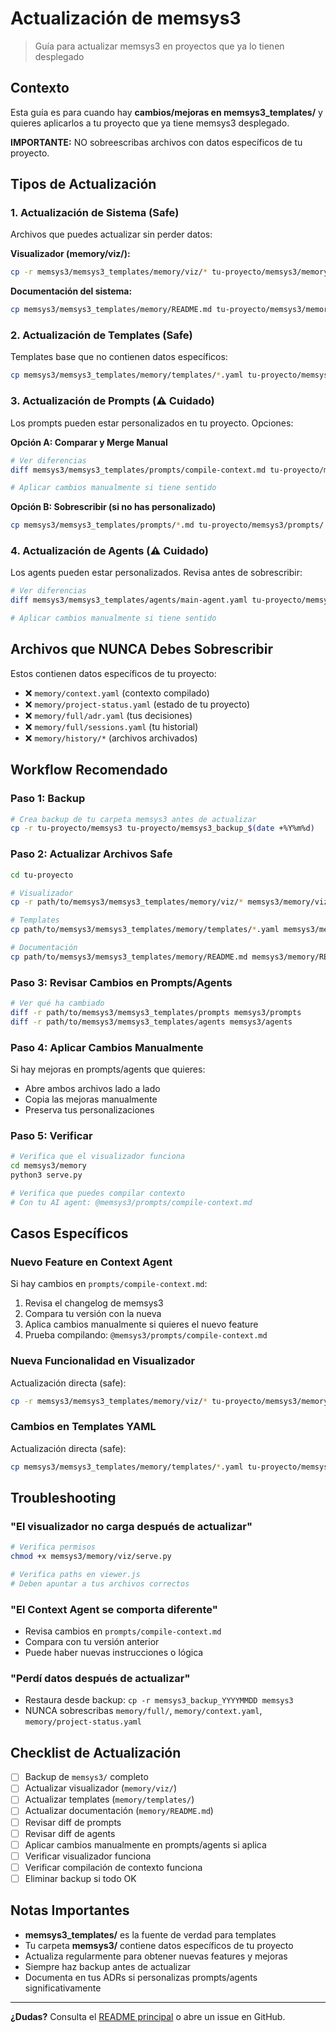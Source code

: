 # Actualización de memsys3

> Guía para actualizar memsys3 en proyectos que ya lo tienen desplegado

## Contexto

Esta guía es para cuando hay **cambios/mejoras en memsys3_templates/** y quieres aplicarlos a tu proyecto que ya tiene memsys3 desplegado.

**IMPORTANTE:** NO sobreescribas archivos con datos específicos de tu proyecto.

## Tipos de Actualización

### 1. Actualización de Sistema (Safe)

Archivos que puedes actualizar sin perder datos:

**Visualizador (memory/viz/):**
```bash
cp -r memsys3/memsys3_templates/memory/viz/* tu-proyecto/memsys3/memory/viz/
```

**Documentación del sistema:**
```bash
cp memsys3/memsys3_templates/memory/README.md tu-proyecto/memsys3/memory/README.md
```

### 2. Actualización de Templates (Safe)

Templates base que no contienen datos específicos:

```bash
cp memsys3/memsys3_templates/memory/templates/*.yaml tu-proyecto/memsys3/memory/templates/
```

### 3. Actualización de Prompts (⚠️ Cuidado)

Los prompts pueden estar personalizados en tu proyecto. Opciones:

**Opción A: Comparar y Merge Manual**
```bash
# Ver diferencias
diff memsys3/memsys3_templates/prompts/compile-context.md tu-proyecto/memsys3/prompts/compile-context.md

# Aplicar cambios manualmente si tiene sentido
```

**Opción B: Sobrescribir (si no has personalizado)**
```bash
cp memsys3/memsys3_templates/prompts/*.md tu-proyecto/memsys3/prompts/
```

### 4. Actualización de Agents (⚠️ Cuidado)

Los agents pueden estar personalizados. Revisa antes de sobrescribir:

```bash
# Ver diferencias
diff memsys3/memsys3_templates/agents/main-agent.yaml tu-proyecto/memsys3/agents/main-agent.yaml

# Aplicar cambios manualmente si tiene sentido
```

## Archivos que NUNCA Debes Sobrescribir

Estos contienen datos específicos de tu proyecto:

- ❌ `memory/context.yaml` (contexto compilado)
- ❌ `memory/project-status.yaml` (estado de tu proyecto)
- ❌ `memory/full/adr.yaml` (tus decisiones)
- ❌ `memory/full/sessions.yaml` (tu historial)
- ❌ `memory/history/*` (archivos archivados)

## Workflow Recomendado

### Paso 1: Backup

```bash
# Crea backup de tu carpeta memsys3 antes de actualizar
cp -r tu-proyecto/memsys3 tu-proyecto/memsys3_backup_$(date +%Y%m%d)
```

### Paso 2: Actualizar Archivos Safe

```bash
cd tu-proyecto

# Visualizador
cp -r path/to/memsys3/memsys3_templates/memory/viz/* memsys3/memory/viz/

# Templates
cp path/to/memsys3/memsys3_templates/memory/templates/*.yaml memsys3/memory/templates/

# Documentación
cp path/to/memsys3/memsys3_templates/memory/README.md memsys3/memory/README.md
```

### Paso 3: Revisar Cambios en Prompts/Agents

```bash
# Ver qué ha cambiado
diff -r path/to/memsys3/memsys3_templates/prompts memsys3/prompts
diff -r path/to/memsys3/memsys3_templates/agents memsys3/agents
```

### Paso 4: Aplicar Cambios Manualmente

Si hay mejoras en prompts/agents que quieres:
- Abre ambos archivos lado a lado
- Copia las mejoras manualmente
- Preserva tus personalizaciones

### Paso 5: Verificar

```bash
# Verifica que el visualizador funciona
cd memsys3/memory
python3 serve.py

# Verifica que puedes compilar contexto
# Con tu AI agent: @memsys3/prompts/compile-context.md
```

## Casos Específicos

### Nuevo Feature en Context Agent

Si hay cambios en `prompts/compile-context.md`:

1. Revisa el changelog de memsys3
2. Compara tu versión con la nueva
3. Aplica cambios manualmente si quieres el nuevo feature
4. Prueba compilando: `@memsys3/prompts/compile-context.md`

### Nueva Funcionalidad en Visualizador

Actualización directa (safe):

```bash
cp -r memsys3/memsys3_templates/memory/viz/* tu-proyecto/memsys3/memory/viz/
```

### Cambios en Templates YAML

Actualización directa (safe):

```bash
cp memsys3/memsys3_templates/memory/templates/*.yaml tu-proyecto/memsys3/memory/templates/
```

## Troubleshooting

### "El visualizador no carga después de actualizar"

```bash
# Verifica permisos
chmod +x memsys3/memory/viz/serve.py

# Verifica paths en viewer.js
# Deben apuntar a tus archivos correctos
```

### "El Context Agent se comporta diferente"

- Revisa cambios en `prompts/compile-context.md`
- Compara con tu versión anterior
- Puede haber nuevas instrucciones o lógica

### "Perdí datos después de actualizar"

- Restaura desde backup: `cp -r memsys3_backup_YYYYMMDD memsys3`
- NUNCA sobrescribas `memory/full/`, `memory/context.yaml`, `memory/project-status.yaml`

## Checklist de Actualización

- [ ] Backup de `memsys3/` completo
- [ ] Actualizar visualizador (`memory/viz/`)
- [ ] Actualizar templates (`memory/templates/`)
- [ ] Actualizar documentación (`memory/README.md`)
- [ ] Revisar diff de prompts
- [ ] Revisar diff de agents
- [ ] Aplicar cambios manualmente en prompts/agents si aplica
- [ ] Verificar visualizador funciona
- [ ] Verificar compilación de contexto funciona
- [ ] Eliminar backup si todo OK

## Notas Importantes

- **memsys3_templates/** es la fuente de verdad para templates
- Tu carpeta **memsys3/** contiene datos específicos de tu proyecto
- Actualiza regularmente para obtener nuevas features y mejoras
- Siempre haz backup antes de actualizar
- Documenta en tus ADRs si personalizas prompts/agents significativamente

---

**¿Dudas?** Consulta el [README principal](../README.md) o abre un issue en GitHub.
